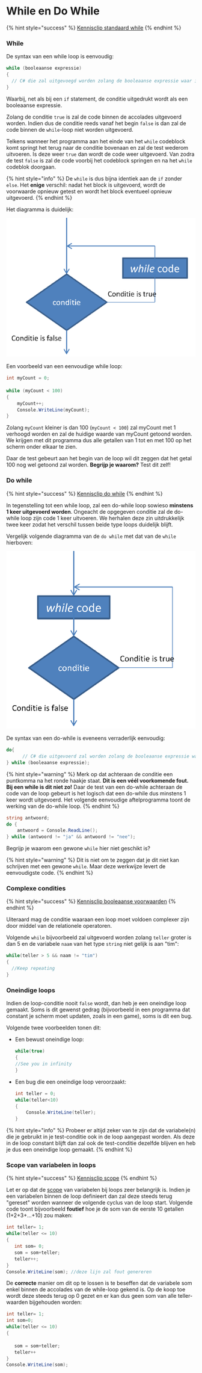# While en Do While

{% hint style="success" %}
[Kennisclip standaard while](https://youtu.be/PjUbLsvAFtk)
{% endhint %}

### While

De syntax van een while loop is eenvoudig:

```csharp
while (booleaanse expressie) 
{
  // C# die zal uitgevoegd worden zolang de booleaanse expressie waar is
}
```

Waarbij, net als bij een `if` statement, de conditie uitgedrukt wordt als een booleaanse expressie.

Zolang de conditie `true` is zal de code binnen de accolades uitgevoerd worden. Indien dus de conditie reeds vanaf het begin `false` is dan zal de code binnen de `while`-loop niet worden uitgevoerd.

Telkens wanneer het programma aan het einde van het `while` codeblock komt springt het terug naar de conditie bovenaan en zal de test wederom uitvoeren. Is deze weer `true` dan wordt de code weer uitgevoerd. Van zodra de test `false` is zal de code voorbij het codeblock springen en na het `while` codeblok doorgaan.

{% hint style="info" %}
De `while` is dus bijna identiek aan de `if` zonder `else`.  Het **enige** verschil: nadat het block is uitgevoerd, wordt de voorwaarde opnieuw getest en wordt het block eventueel opnieuw uitgevoerd.
{% endhint %}

Het diagramma is duidelijk:

![](../../.gitbook/assets/while%20%283%29.png)

Een voorbeeld van een eenvoudige while loop:

```csharp
int myCount = 0;

while (myCount < 100)
{
    myCount++;
    Console.WriteLine(myCount);
}
```

Zolang `myCount` kleiner is dan 100 \(`myCount < 100`\) zal myCount met 1 verhoogd worden en zal de huidige waarde van myCount getoond worden. We krijgen met dit programma dus alle getallen van 1 tot en met 100 op het scherm onder elkaar te zien.

Daar de test gebeurt aan het begin van de loop wil dit zeggen dat het getal 100 nog wel getoond zal worden. **Begrijp je waarom?** Test dit zelf!

### Do while

{% hint style="success" %}
[Kennisclip do while](https://youtu.be/X_wMRX_fFiA)
{% endhint %}

In tegenstelling tot een while loop, zal een do-while loop sowieso **minstens 1 keer uitgevoerd worden**. Ongeacht de opgegeven conditie zal de do-while loop zijn code 1 keer uitvoeren. We herhalen deze zin uitdrukkelijk twee keer zodat het verschil tussen beide type loops duidelijk blijft.

Vergelijk volgende diagramma van de `do while` met dat van de `while` hierboven:

![](../../.gitbook/assets/dowhile%20%282%29.png)

De syntax van een do-while is eveneens verraderlijk eenvoudig:

```csharp
do{
      // C# die uitgevoerd zal worden zolang de booleaanse expressie waar is
} while (booleaanse expressie);
```

{% hint style="warning" %}
Merk op dat achteraan de conditie een puntkomma na het ronde haakje staat. **Dit is een véél voorkomende fout. Bij een while is dit niet zo!** Daar de test van een do-while achteraan de code van de loop gebeurt is het logisch dat een do-while dus minstens 1 keer wordt uitgevoerd. Het volgende eenvoudige aftelprogramma toont de werking van de do-while loop.
{% endhint %}

```csharp
string antwoord;
do {
    antwoord = Console.ReadLine();
} while (antwoord != "ja" && antwoord != "nee");
```

Begrijp je waarom een gewone `while` hier niet geschikt is?

{% hint style="warning" %}
Dit is niet om te zeggen dat je dit niet kan schrijven met een gewone `while`. Maar deze werkwijze levert de eenvoudigste code.
{% endhint %}

### Complexe condities

{% hint style="success" %}
[Kennisclip booleaanse voorwaarden](https://youtu.be/0e56QIzX_nQ)
{% endhint %}

Uiteraard mag de conditie waaraan een loop moet voldoen complexer zijn door middel van de relationele operatoren.

Volgende `while` bijvoorbeeld zal uitgevoerd worden zolang `teller` groter is dan 5 en de variabele `naam` van het type `string` niet gelijk is aan "tim":

```csharp
while(teller > 5 && naam != "tim")
{
  //Keep repeating
}
```

### Oneindige loops

Indien de loop-conditie nooit `false` wordt, dan heb je een oneindige loop gemaakt. Soms is dit gewenst gedrag \(bijvoorbeeld in een programma dat constant je scherm moet updaten, zoals in een game\), soms is dit een bug.

Volgende twee voorbeelden tonen dit:

* Een bewust oneindige loop:

  ```csharp
  while(true)
  {
  //See you in infinity
  }
  ```

* Een bug die een oneindige loop veroorzaakt:

  ```csharp
  int teller = 0; 
  while(teller<10)
  {
      Console.WriteLine(teller);
  }
  ```

{% hint style="info" %}
Probeer er altijd zeker van te zijn dat de variabele\(n\) die je gebruikt in je test-conditie ook in de loop aangepast worden. Als deze in de loop constant blijft dan zal ook de test-conditie dezelfde blijven en heb je dus een oneindige loop gemaakt.
{% endhint %}

### Scope van variabelen in loops

{% hint style="success" %}
[Kennisclip scope](https://youtu.be/qRyfmvO6XPE)
{% endhint %}

Let er op dat de [scope](../h4-beslissingen/3_scope.md) van variabelen bij loops zeer belangrijk is. Indien je een variabelen binnen de loop definieert dan zal deze steeds terug "gereset" worden wanneer de volgende cyclus van de loop start. Volgende code toont bijvoorbeeld **foutief** hoe je de som van de eerste 10 getallen \(1+2+3+...+10\) zou maken:

```csharp
int teller= 1;
while(teller <= 10)
{
   int som= 0;
   som = som+teller;
   teller++;
}
Console.WriteLine(som); //deze lijn zal fout genereren
```

De **correcte** manier om dit op te lossen is te beseffen dat de variabele som enkel binnen de accolades van de while-loop gekend is. Op de koop toe wordt deze steeds terug op 0 gezet en er kan dus geen som van alle teller-waarden bijgehouden worden:

```csharp
int teller= 1;
int som=0;  
while(teller <= 10)
{

   som = som+teller;
   teller++
}
Console.WriteLine(som);
```


